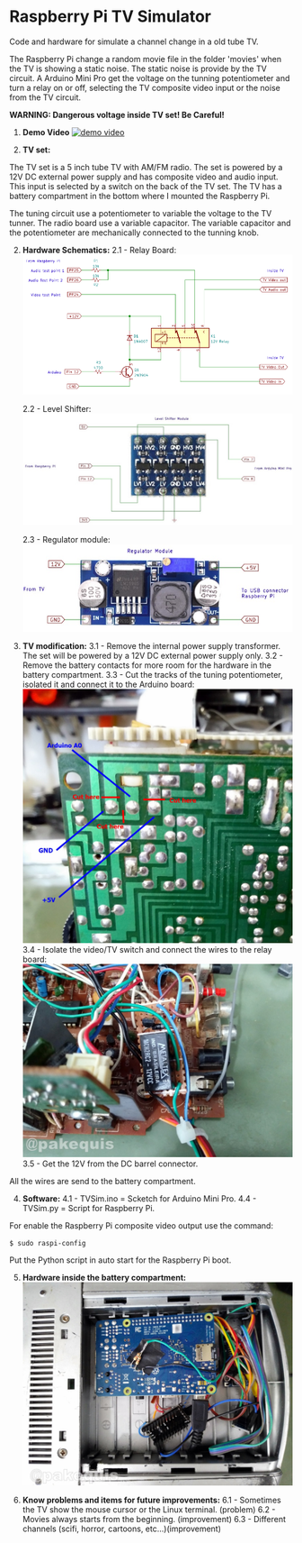 # Raspberry Pi TV Simulator
Code and hardware for simulate a channel change in a old tube TV.

The Raspberry Pi change a random movie file in the folder 'movies' when the TV is showing a static noise. The static noise is provide by the TV circuit. A Arduino Mini Pro get the voltage on the tunning potentiometer and turn a relay on or off, selecting the TV composite video input or the noise from the TV circuit.

**WARNING: Dangerous voltage inside TV set! Be Careful!**

1. **Demo Video**
[![demo video](https://img.youtube.com/vi/1pNfiL1X1ZA/0.jpg)](https://www.youtube.com/watch?v=1pNfiL1X1ZA)

1. **TV set:**

The TV set is a 5 inch tube TV with AM/FM radio. The set is powered by a 12V DC external power supply and has composite video and audio input. This input is selected by a switch on the back of the TV set. The TV has a battery compartment in the bottom where I mounted the Raspberry Pi.

The tuning circuit use a potentiometer to variable the voltage to the TV tunner. The radio board use a variable capacitor. The variable capacitor and the potentiometer are mechanically connected to the tunning knob.

2. **Hardware Schematics:**
    2.1 - Relay Board:
    ![Relay board](/images/relay-board-sch.png)
    
    2.2 - Level Shifter:
    ![Level Shifter](/images/Level-Shifter-sch.jpg)

    2.3 - Regulator module:
    ![Regulator module](/images/regulator-sch.jpg)

3. **TV modification:**
    3.1 - Remove the internal power supply transformer. The set will be powered by a 12V DC external power supply only.
    3.2 - Remove the battery contacts for more room for the hardware in the battery compartment.
    3.3 - Cut the tracks of the tuning potentiometer, isolated it and connect it to the Arduino board:
    ![Potentiometer tracks](/images/potentiometer.jpg)
    3.4 - Isolate the video/TV switch and connect the wires to the relay board:
    ![Relay Board](/images/relay-board.jpg)
    3.5 - Get the 12V from the DC barrel connector.
    
All the wires are send to the battery compartment.

4. **Software:**
    4.1 - TVSim.ino = Scketch for Arduino Mini Pro.
    4.4 - TVSim.py = Script for Raspberry Pi.

For enable the Raspberry Pi composite video output use the command:
```
$ sudo raspi-config
```

Put the Python script in auto start for the Raspberry Pi boot.

5. **Hardware inside the battery compartment:**
![Hardware inside the battery compartment](/images/final.jpg)

6. **Know problems and items for future improvements:**
    6.1 - Sometimes the TV show the mouse cursor or the Linux terminal. (problem)
    6.2 - Movies always starts from the beginning. (improvement)
    6.3 - Different channels (scifi, horror, cartoons, etc...)(improvement)





